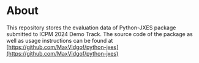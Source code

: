 # About
This repository stores the evaluation data of Python-JXES package submitted to ICPM 2024 Demo Track. The source code of the package as well as usage instructions can be found at [https://github.com/MaxVidgof/python-jxes](https://github.com/MaxVidgof/python-jxes)
